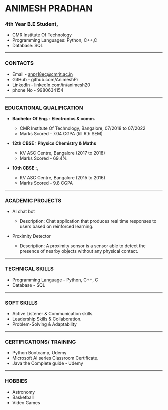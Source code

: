 # ANIMESH PRADHAN

### 4th Year B.E Student,

- CMR Institute Of Technology
- Programming Languages: Python, C++,C
- Database: SQL 

---

### CONTACTS

- Email - anpr18ec@cmrit.ac.in
- GitHub - github.com/AnimeshPr
- LinkedIn - linkedIn.com/in/animesh20
- phone No - 9980634154

---

### EDUCATIONAL QUALIFICATION

- **Bachelor Of Eng. : Electronics & comm.**
    - CMR Institute Of Technology, Bangalore, 07/2018 to 07/2022   
    - Marks Scored - 7.04  CGPA (till 6th SEM)
    
- **12th CBSE : Physics Chemistry & Maths** 
    - KV ASC Centre, Bangalore  (2017 to 2018)    
    - Marks Scored - 69.4%  
    
- **10th CBSE :**,
    - KV ASC Centre, Bangalore (2015 to 2016)     
    - Marks Scored - 9.8  CGPA
    
---

### ACADEMIC PROJECTS

- AI chat bot
    - Description: Chat application that produces real time responses to users based on reinforced learning.
    
- Proximity Detector
    - Description: A proximity sensor is a sensor able to detect the presence of nearby objects without any physical contact.

---

### TECHNICAL SKILLS

- Programming Language - Python, C++, C
- Database - SQL

---

### SOFT SKILLS

- Active Listener & Communication skills.
- Leadership Skills & Collaboration.
- Problem-Solving & Adaptability

---


### CERTIFICATIONS/ TRAINING

- Python Bootcamp, Udemy
- Microsoft AI series Classroom Certificate.
- Java the Complete guide - Udemy

---

### HOBBIES

- Astronomy
- Basketball
- Video Games


